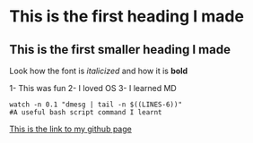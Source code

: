 # This is the first heading I made
## This is the first smaller heading I made

Look how the font is *italicized* and how it is **bold** 

1- This was fun
2- I loved OS
3- I learned MD

``````
watch -n 0.1 "dmesg | tail -n $((LINES-6))"
#A useful bash script command I learnt 

``````

[This is the link to my github page](https://github.com/Murad1893/)
